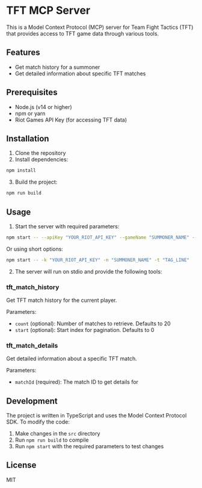 # TFT MCP Server

This is a Model Context Protocol (MCP) server for Team Fight Tactics (TFT) that provides access to TFT game data through various tools.

## Features

- Get match history for a summoner
- Get detailed information about specific TFT matches

## Prerequisites

- Node.js (v14 or higher)
- npm or yarn
- Riot Games API Key (for accessing TFT data)

## Installation

1. Clone the repository
2. Install dependencies:

```bash
npm install
```

3. Build the project:

```bash
npm run build
```

## Usage

1. Start the server with required parameters:

```bash
npm start -- --apiKey "YOUR_RIOT_API_KEY" --gameName "SUMMONER_NAME" --tagLine "TAG_LINE"
```

Or using short options:

```bash
npm start -- -k "YOUR_RIOT_API_KEY" -n "SUMMONER_NAME" -t "TAG_LINE"
```

2. The server will run on stdio and provide the following tools:

### tft_match_history

Get TFT match history for the current player.

Parameters:

- `count` (optional): Number of matches to retrieve. Defaults to 20
- `start` (optional): Start index for pagination. Defaults to 0

### tft_match_details

Get detailed information about a specific TFT match.

Parameters:

- `matchId` (required): The match ID to get details for

## Development

The project is written in TypeScript and uses the Model Context Protocol SDK. To modify the code:

1. Make changes in the `src` directory
2. Run `npm run build` to compile
3. Run `npm start` with the required parameters to test changes

## License

MIT
